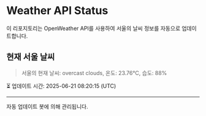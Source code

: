 
# Weather API Status

이 리포지토리는 OpenWeather API를 사용하여 서울의 날씨 정보를 자동으로 업데이트합니다.

## 현재 서울 날씨
> 서울의 현재 날씨: overcast clouds, 온도: 23.76°C, 습도: 88%

⏳ 업데이트 시간: 2025-06-21 08:20:15 (UTC)

---
자동 업데이트 봇에 의해 관리됩니다.
